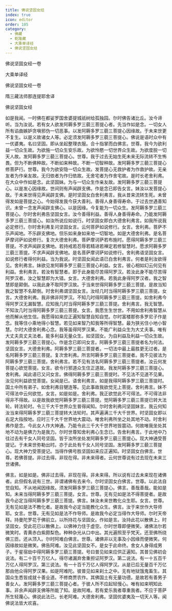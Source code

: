 ```yaml
---
title: 佛说坚固女经
index: true
icon: editor
order: 105
category:
  - 佛藏
  - 乾隆藏
  - 大乘单译经
  - 佛说坚固女经
---
```


佛说坚固女经一卷  

大乘单译经  

佛说坚固女经一卷  

隋三藏法师那连提耶舍译  

佛说坚固女经  

如是我闻。一时佛在都娑罗国舍婆提城祇树给孤独园。尔时佛告诸比丘。汝今谛听。当为汝说。若有女人欲发阿耨多罗三藐三菩提心者。先当作如是念。一切女人所有谄曲嫉妒贪嗔邪伪一切恶事。以发阿耨多罗三藐三菩提心因缘故。于未来世更不复生。以是义故诸女人等。必定须发阿耨多罗三藐三菩提心。佛说是语时众中有一优婆夷。名曰坚固。即从坐起整理衣服。合十指掌而白佛言。世尊。我今为欲利益一切众生故。为欲施一切众生安乐故。为欲怜愍一切世界众生故。为欲度脱一切天人故。发阿耨多罗三藐三菩提心。世尊。我于过去无始生死未来无际流转不生怖畏。但为不断佛种故。不断如来种故。不断一切智种故。发阿耨多罗三藐三菩提心修菩萨行。世尊。我今为欲安隐一切众生故。发菩提心无救护者为作救护故。无亲友者为作亲友故。无归依者为作归依故。无舍宅者为作舍宅故。是时长老舍利弗。在大众中作如是念。此坚固妹。为与一切众生作亲友故。发阿耨多罗三藐三菩提心。以是发心因缘故。世间则有声闻辟支佛。作是念已即告女言。妹汝以发菩提心故。于未来世得见声闻辟支佛。是时坚固女白舍利弗言。我从昔来流转生死。未曾得发如是菩提之心。今始得发我今获大善利。善得人身善得寿命。于过去世遇善知识。未曾一念发声闻辟支佛心。以是因缘。今复能为一切众生。发阿耨多罗三藐三菩提心。尔时舍利弗告坚固女言。汝今善得利益。善得人身善得寿命。乃能发阿耨多罗三藐三菩提心。如汝所说应如说行。时坚固女即白大德舍利弗言。如我所说我必定修行。尔时舍利弗复问坚固女言。云何菩萨如说修行。女言。舍利弗。菩萨不乐声闻地。不乐辟支佛地。但乐如来身如来地一切智地。如是大德舍利弗。是名菩萨摩诃萨如说修行。复次大德舍利弗。菩萨摩诃萨若布施时。愿得阿耨多罗三藐三菩提。不求声闻辟支佛地。若持戒若忍辱若精进若禅定若修智慧时。愿求阿耨多罗三藐三菩提。不求声闻辟支佛地。是名菩萨摩诃萨如说修行。舍利弗语坚固女言。如说修行者得何利益。当为我说。时坚固女闻此语已白舍利弗言。何者是利汝欲得见。舍利弗言。妹欲见发阿耨多罗三藐三菩提心利益。女言。彼心相如幻云何见有利益。舍利弗言。若汝有智慧者。即于此身能尽苦得阿罗汉。若汝此身不能尽苦得阿罗汉者。汝之智慧即为大错。女言。大德舍利弗。若我此身得阿罗汉者。我之智慧即是颠倒。以我此身不取阿罗汉故。于当来世得阿耨多罗三藐三菩提。是故当知我之智慧不名颠倒。时舍利弗谓坚固女言。汝经几时当得阿耨多罗三藐三菩提。女言。大德舍利弗。我非佛非阿罗汉。不知几时得阿耨多罗三藐三菩提。如舍利弗今得阿罗汉无漏智慧。应知我几时当得阿耨多罗三藐三菩提。舍利弗言。我无智慧。不知汝几时当得阿耨多罗三藐三菩提。女言。我愿生生世世。不用如舍利弗智慧从他而解从他生信。我愿得如来应正遍知智慧自知自觉。尔时富楼那弥多罗尼子作是念。我等住小乘地得小智慧。若见如来智乃知我等所得智慧。最为狭劣住小地小智慧。尔时大德舍利弗心念。我等虽得阿罗汉果。不能广利益众生为大丈夫事。唯有大丈夫具丈夫法者。能多利益无量众生。如坚固女。为自利益及利益一切众生故。发阿耨多罗三藐三菩提心。作是念已即问女言。阿耨多罗三藐三菩提者名为何法。坚固女言。大德舍利弗。阿耨多罗三藐三菩提者。一切法中最上最胜更无过者。是名阿耨多罗三藐三菩提。复次舍利弗。所言阿耨多罗三藐三菩提者。我不见彼法为阿耨多罗三藐三菩提。舍利弗言。若不见有法名阿耨多罗三藐三菩提者。汝云何发菩提心欲觉菩提。女言。欲令行邪道众生住正道故。我发阿耨多罗三藐三菩提心。舍利弗。闻此语已又问女言。佛得阿耨多罗三藐三菩提时。不见法不见道不见果。汝见何利益欲觉菩提。女闻是已。语舍利弗言。如是我得阿耨多罗三藐三菩提时。国土中所有弟子。如舍利弗目犍连等。见此事故我欲觉无上菩提。舍利弗言。妹不可得法中云何欲觉。女言。如是如是。舍利弗。我正欲觉此不可得法。不可得法非得非不得故。以是故我欲觉阿耨多罗三藐三菩提。觉阿耨多罗三藐三菩提已转大法轮。转法轮时。令三千大千世界众生普得闻知。尔时舍利弗问坚固妹言。我云何知汝当来得阿耨多罗三藐三菩提转大法轮时。其声遍满三千大千世界。时坚固女即以右足大指按地。应时三千大千世界地大震动。唯舍利弗所坐之处其地不动。时舍利弗作是念。今此女人作大神通。乃能令此三千大千世界地皆震动。何故唯我坐处其地不动为是佛力为是我力。尔时世尊知舍利弗心生念已。告舍利弗言。于此地中乃往过去有千女人同号坚固。皆于汝所坐处发阿耨多罗三藐三菩提心。现大神通受菩提记。于未来世弥勒出时。亦于此处有千女人同号坚固。发阿耨多罗三藐三菩提心。现大神力受菩提记。当得作佛号胜坚固如来应正遍知。时坚固女白佛言。世尊。若佛菩提。非过去得。非现在得。非未来得者。云何世尊说有过去现在未来三世诸佛。  

佛言。如是如是。佛非过去得。非现在得。非未来得。所以说有过去未来现在诸佛者。此但假名说有三世。非谓诸佛有去来今。尔时坚固女白佛言。世尊。以此法自觉自知。不从地闻因缘故。须发阿耨多罗三藐三菩提心。佛言。善哉善哉。能如是知。未来当得阿耨多罗三藐三菩提。女言。世尊。无有见如是法不得菩提者。是故我今必定当得阿耨多罗三藐三菩提。佛言。妹汝未来世教化众生耶。女言。世尊。无有见如是法不教化者。是故我今必定当能教化众生。佛言。汝于来世作大导师耶。女言。世尊。无有见如是法不作导师。是故我今必定当得作大导师。尔时天帝释。持曼陀罗花于佛前立。以所持花与坚固女。作如是言。汝持此花以散佛上。时坚固女。受此花已以散佛上。以佛神力住于虚空。尔时世尊即便微笑。诸佛法尔若微笑时。青黄赤白紫颇梨色。种种杂光从口中出。其光遍照至乎梵天。还至佛所绕佛三匝。还从顶入。尔时阿难白佛言。世尊。诸佛非以无事及小因缘而便微笑。何因缘故如是微笑。佛告阿难。汝见此坚固女不。是女于此命终。舍女人身得成男子。于星宿劫中得阿耨多罗三藐三菩提。号曰普见如来应供正遍知。其普见佛初会说法。有二十百千万亿人。得尽诸漏弃舍重担证阿罗汉。第二说法。有一十五百千万亿人得阿罗汉。第三说法。有一十百千万亿人得阿罗汉。从是已后无量百千万亿那由他众得阿罗汉果。如是阿难陀。彼普见如来刹土之中。无有地狱饿鬼畜生。其国众生悉皆成就十善业道。不修商贾农作。其佛国土有无量功德。是故若有善男子善女人。发阿耨多罗三藐三菩提心者。于彼人所不应起轻慢心。唯有如来明知此事。非余声闻辟支佛等所能了知。是故阿难。若有爱乐我者尊重我者。不应于菩萨所生轻蔑心。佛说此法已。长老阿难。大德舍利弗。坚固优婆夷及一切天人等。闻佛说法皆大欢喜。  
